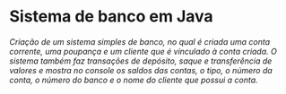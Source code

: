 # Sistema de banco em Java 

###### Criação de um sistema simples de banco, no qual é criada uma conta corrente, uma poupança e um cliente que é vinculado à conta criada. O sistema também faz transações de depósito, saque e transferência de valores e mostra no console os saldos das contas, o tipo, o número da conta, o número do banco e o nome do cliente que possui a conta.

